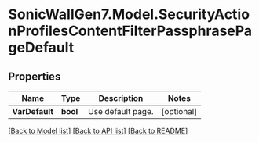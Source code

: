 # SonicWallGen7.Model.SecurityActionProfilesContentFilterPassphrasePageDefault

## Properties

Name | Type | Description | Notes
------------ | ------------- | ------------- | -------------
**VarDefault** | **bool** | Use default page. | [optional] 

[[Back to Model list]](../README.md#documentation-for-models) [[Back to API list]](../README.md#documentation-for-api-endpoints) [[Back to README]](../README.md)

